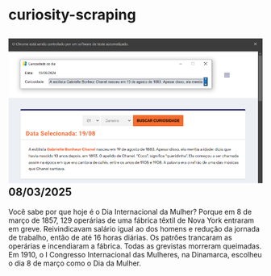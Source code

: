 # curiosity-scraping
![Budget](./execucao.png)
08/03/2025
-
Você sabe por que hoje é o Dia Internacional da Mulher? Porque em 8 de março de 1857, 129 operárias de uma fábrica têxtil de Nova York entraram em greve. Reivindicavam salário igual ao dos homens e redução da jornada de trabalho, então de até 16 horas diárias. Os patrões trancaram as operárias e incendiaram a fábrica. Todas as grevistas morreram queimadas. Em 1910, o I Congresso Internacional das Mulheres, na Dinamarca, escolheu o dia 8 de março como o Dia da Mulher.
